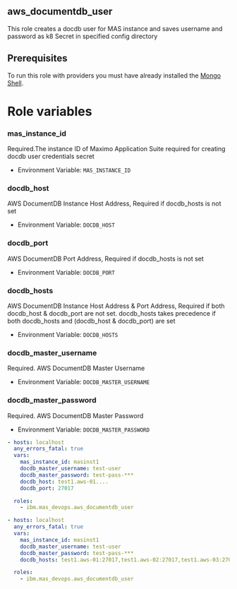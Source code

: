 aws_documentdb_user
-----------------------
This role creates a docdb user for MAS instance and saves username and password as k8 Secret in specified config directory

## Prerequisites
To run this role with providers you must have already installed the [Mongo Shell](https://www.mongodb.com/docs/mongodb-shell/install/).

Role variables
=================

### mas_instance_id
Required.The instance ID of Maximo Application Suite required for creating docdb user credentials secret

- Environment Variable: `MAS_INSTANCE_ID`

### docdb_host
AWS DocumentDB Instance Host Address, Required if docdb_hosts is not set

- Environment Variable: `DOCDB_HOST`

### docdb_port
AWS DocumentDB Port Address, Required if docdb_hosts is not set

- Environment Variable: `DOCDB_PORT`

### docdb_hosts
AWS DocumentDB Instance Host Address & Port Address, Required if both docdb_host & docdb_port are not set.
docdb_hosts takes precedence if both docdb_hosts and (docdb_host & docdb_port) are set

- Environment Variable: `DOCDB_HOSTS`

### docdb_master_username
Required. AWS DocumentDB Master Username

- Environment Variable: `DOCDB_MASTER_USERNAME`

### docdb_master_password
Required. AWS DocumentDB Master Password

- Environment Variable: `DOCDB_MASTER_PASSWORD`

```yaml
- hosts: localhost
  any_errors_fatal: true
  vars:
    mas_instance_id: masinst1
    docdb_master_username: test-user
    docdb_master_password: test-pass-***
    docdb_host: test1.aws-01....
    docdb_port: 27017

  roles:
    - ibm.mas_devops.aws_documentdb_user
```

```yaml
- hosts: localhost
  any_errors_fatal: true
  vars:
    mas_instance_id: masinst1
    docdb_master_username: test-user
    docdb_master_password: test-pass-***
    docdb_hosts: test1.aws-01:27017,test1.aws-02:27017,test1.aws-03:27017

  roles:
    - ibm.mas_devops.aws_documentdb_user
```
